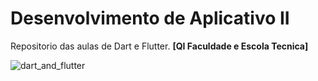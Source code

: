 # Desenvolvimento de Aplicativo II
Repositorio das aulas de Dart e Flutter.
**[QI Faculdade e Escola Tecnica]**

![dart_and_flutter](https://user-images.githubusercontent.com/83316390/124648601-d9189300-de6d-11eb-8511-31f99e93ce05.jpg)
